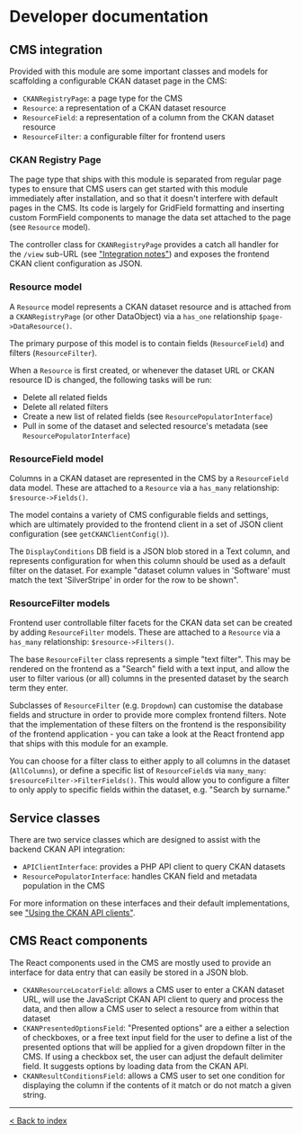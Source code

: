 # Developer documentation

## CMS integration

Provided with this module are some important classes and models for scaffolding a configurable CKAN dataset page
in the CMS:

* `CKANRegistryPage`: a page type for the CMS
* `Resource`: a representation of a CKAN dataset resource
* `ResourceField`: a representation of a column from the CKAN dataset resource
* `ResourceFilter`: a configurable filter for frontend users

### CKAN Registry Page

The page type that ships with this module is separated from regular page types to ensure that CMS users can get
started with this module immediately after installation, and so that it doesn't interfere with default pages in the
CMS. Its code is largely for GridField formatting and inserting custom FormField components to manage the data set
attached to the page (see `Resource` model).

The controller class for `CKANRegistryPage` provides a catch all handler for the `/view` sub-URL (see
["Integration notes"](notes.md)) and exposes the frontend CKAN client configuration as JSON.

### Resource model

A `Resource` model represents a CKAN dataset resource and is attached from a `CKANRegistryPage` (or other DataObject) via
a `has_one` relationship `$page->DataResource()`.

The primary purpose of this model is to contain fields (`ResourceField`) and filters (`ResourceFilter`).

When a `Resource` is first created, or whenever the dataset URL or CKAN resource ID is changed, the following tasks
will be run:

* Delete all related fields
* Delete all related filters
* Create a new list of related fields (see `ResourcePopulatorInterface`)
* Pull in some of the dataset and selected resource's metadata (see `ResourcePopulatorInterface`)

### ResourceField model

Columns in a CKAN dataset are represented in the CMS by a `ResourceField` data model. These are attached to a
`Resource` via a `has_many` relationship: `$resource->Fields()`.

The model contains a variety of CMS configurable fields and settings, which are ultimately provided to the frontend
client in a set of JSON client configuration (see `getCKANClientConfig()`).

The `DisplayConditions` DB field is a JSON blob stored in a Text column, and represents configuration for when this
column should be used as a default filter on the dataset. For example "dataset column values in 'Software' must
match the text 'SilverStripe' in order for the row to be shown".

### ResourceFilter models

Frontend user controllable filter facets for the CKAN data set can be created by adding `ResourceFilter` models. These
are attached to a `Resource` via a `has_many` relationship: `$resource->Filters()`.

The base `ResourceFilter` class represents a simple "text filter". This may be rendered on the frontend as a "Search"
field with a text input, and allow the user to filter various (or all) columns in the presented dataset by the search
term they enter.

Subclasses of `ResourceFilter` (e.g. `Dropdown`) can customise the database fields and structure in order to provide
more complex frontend filters. Note that the implementation of these filters on the frontend is the responsibility of
the frontend application - you can take a look at the React frontend app that ships with this module for an example.

You can choose for a filter class to either apply to all columns in the dataset (`AllColumns`), or define a specific
list of `ResourceField`s via `many_many`: `$resourceFilter->FilterFields()`. This would allow you to configure a
filter to only apply to specific fields within the dataset, e.g. "Search by surname."

## Service classes

There are two service classes which are designed to assist with the backend CKAN API integration:

* `APIClientInterface`: provides a PHP API client to query CKAN datasets
* `ResourcePopulatorInterface`: handles CKAN field and metadata population in the CMS

For more information on these interfaces and their default implementations, see
["Using the CKAN API clients"](api-clients.md).

## CMS React components

The React components used in the CMS are mostly used to provide an interface for data entry that can easily be
stored in a JSON blob.

* `CKANResourceLocatorField`: allows a CMS user to enter a CKAN dataset URL, will use the JavaScript CKAN API client
  to query and process the data, and then allow a CMS user to select a resource from within that dataset
* `CKANPresentedOptionsField`: "Presented options" are a either a selection of checkboxes, or a free text input field
  for the user to define a list of the presented options that will be applied for a given dropdown filter in the CMS.
  If using a checkbox set, the user can adjust the default delimiter field. It suggests options by loading data from
  the CKAN API.
* `CKANResultConditionsField`: allows a CMS user to set one condition for displaying the column if the contents of
  it match or do not match a given string.
---

[< Back to index](index.md)
